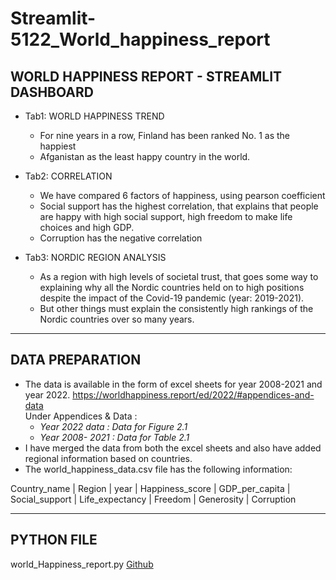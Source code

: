 # Streamlit-5122_World_happiness_report
## WORLD HAPPINESS REPORT - STREAMLIT DASHBOARD
* Tab1: WORLD HAPPINESS TREND
  * For nine years in a row, Finland has been ranked No. 1 as the happiest 
  * Afganistan as the least happy country in the world.

* Tab2: CORRELATION 
  * We have compared 6 factors of happiness, using pearson coefficient
  * Social support has the highest correlation, that explains that people are happy with high social support, high freedom to make life choices and high GDP.
  * Corruption has the negative correlation

* Tab3: NORDIC REGION ANALYSIS
  * As a region with high levels of societal trust, that goes some way to explaining why all the Nordic countries held on to high positions despite the impact of the Covid-19 pandemic (year: 2019-2021). 
  * But other things must explain the consistently high rankings of the Nordic countries over so many years. 

----
## DATA PREPARATION
* The data is available in the form of excel sheets for year 2008-2021 and year 2022.  https://worldhappiness.report/ed/2022/#appendices-and-data<br />
Under Appendices & Data :
  * _Year 2022 data  : Data for Figure 2.1_
  * _Year 2008- 2021  : Data for Table 2.1_
* I have merged the data from both the excel sheets and also have added regional information based on countries.
* The world_happiness_data.csv file has the following information: **<br />**

Country_name | Region | year | Happiness_score | GDP_per_capita | Social_support | Life_expectancy | Freedom | Generosity | Corruption

----
## PYTHON FILE
world_Happiness_report.py
[Github](https://github.com/RamyaSenapathy/Streamlit-5122_World_happiness_report/blob/main/world_Happiness_report.py)



